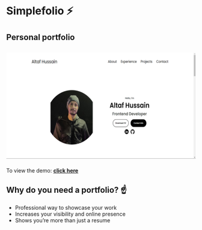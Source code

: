 # Simplefolio ⚡️
## Personal portfolio 

<h2 align="center">
  <img src="assets/pro-3.png" alt="Simplefolio" width="1200px" />
  <br>
</h2>

To view the demo: **[click here](https://iamaltaf786.github.io/My-Portfolio/)**

## Why do you need a portfolio? ☝️

- Professional way to showcase your work
- Increases your visibility and online presence
- Shows you’re more than just a resume
